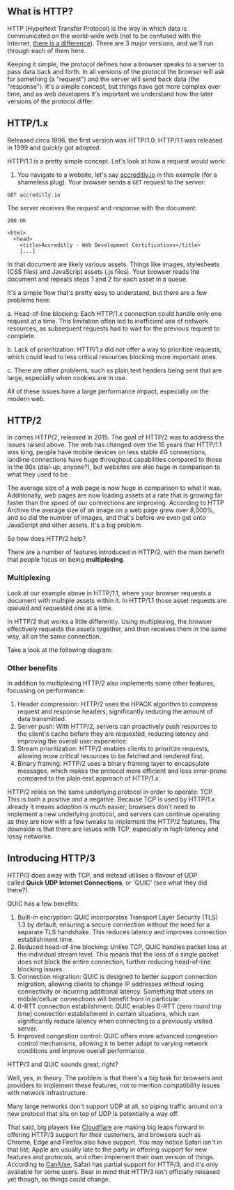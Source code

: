 ## What is HTTP?

HTTP (Hypertext Transfer Protocol) is the way in which data is communicated on the world-wide web (not to be confused with the Internet, [there is a difference](https://www.bbc.co.uk/newsround/av/47523993)). There are 3 major versions, and we'll run through each of them here.

Keeping it simple, the protocol defines how a browser speaks to a server to pass data back and forth. In all versions of the protocol the browser will ask for something (a "request") and the server will send back data (the "response"). It's a simple concept, but things have got more complex over time, and as web developers it's important we understand how the later versions of the protocol differ.

## HTTP/1.x

Released circa 1996, the first version was HTTP/1.0. HTTP/1.1 was released in 1999 and quickly got adopted.

HTTP/1.1 is a pretty simple concept. Let's look at how a request would work:

1.  You navigate to a website, let's say [accreditly.io](https://accreditly.io/) in this example (for a shameless plug). Your browser sends a `GET` request to the server:

```
GET accreditly.io
```

The server receives the request and response with the document:

```
200 OK

<html>
  <head>
    <title>Accreditly - Web Development Certifications</title>
    [...]
```

In that document are likely various assets. Things like images, stylesheets (CSS files) and JavaScript assets (.js files). Your browser reads the document and repeats steps 1 and 2 for each asset in a queue.

It's a simple flow that's pretty easy to understand, but there are a few problems here:

a. Head-of-line blocking: Each HTTP/1.x connection could handle only one request at a time. This limitation often led to inefficient use of network resources, as subsequent requests had to wait for the previous request to complete.

b. Lack of prioritization: HTTP/1.x did not offer a way to prioritize requests, which could lead to less critical resources blocking more important ones.

c. There are other problems, such as plain text headers being sent that are large, especially when cookies are in use.

All of these issues have a large performance impact, especially on the modern web.

## HTTP/2

In comes HTTP/2, released in 2015. The goal of HTTP/2 was to address the issues raised above. The web has changed over the 16 years that HTTP/1.1 was king, people have mobile devices on less stable 4G connections, landline connections have huge throughput capabilities compared to those in the 90s (dial-up, anyone?), but websites are also huge in comparison to what they used to be.

The average size of a web page is now huge in comparison to what it was. Additionally, web pages are now loading assets at a rate that is growing far faster than the speed of our connections are improving. According to HTTP Archive the average size of an image on a web page grew over 8,000%, and so did the number of images, and that's before we even get onto JavaScript and other assets. It's a big problem.

So how does HTTP/2 help?

There are a number of features introduced in HTTP/2, with the main benefit that people focus on being **multiplexing**.

### Multiplexing

Look at our example above in HTTP/1.1, where your browser requests a document with multiple assets within it. In HTTP/1.1 those asset requests are queued and requested one at a time.

In HTTP/2 that works a little differently. Using multiplexing, the browser effectively requests the assets together, and then receives them in the same way, all on the same connection.

Take a look at the following diagram:

### Other benefits

In addition to multiplexing HTTP/2 also implements some other features, focussing on performance:

1.  Header compression: HTTP/2 uses the HPACK algorithm to compress request and response headers, significantly reducing the amount of data transmitted.
2.  Server push: With HTTP/2, servers can proactively push resources to the client's cache before they are requested, reducing latency and improving the overall user experience.
3.  Stream prioritization: HTTP/2 enables clients to prioritize requests, allowing more critical resources to be fetched and rendered first.
4.  Binary framing: HTTP/2 uses a binary framing layer to encapsulate messages, which makes the protocol more efficient and less error-prone compared to the plain-text approach of HTTP/1.x.

HTTP/2 relies on the same underlying protocol in order to operate: TCP. This is both a positive and a negative. Because TCP is used by HTTP/1.x already it means adoption is much easier; browsers don't need to implement a new underlying protocol, and servers can continue operating as they are now with a few tweaks to implement the HTTP/2 features. The downside is that there are issues with TCP, especially in high-latency and lossy networks.

## Introducing HTTP/3

HTTP/3 does away with TCP, and instead utilises a flavour of UDP called **Quick UDP Internet Connections**, or 'QUIC' (see what they did there?).

QUIC has a few benefits:

1.  Built-in encryption: QUIC incorporates Transport Layer Security (TLS) 1.3 by default, ensuring a secure connection without the need for a separate TLS handshake. This reduces latency and improves connection establishment time.
2.  Reduced head-of-line blocking: Unlike TCP, QUIC handles packet loss at the individual stream level. This means that the loss of a single packet does not block the entire connection, further reducing head-of-line blocking issues.
3.  Connection migration: QUIC is designed to better support connection migration, allowing clients to change IP addresses without losing connectivity or incurring additional latency. Something that users on mobile/celluar connections will benefit from in particular.
4.  0-RTT connection establishment: QUIC enables 0-RTT (zero round trip time) connection establishment in certain situations, which can significantly reduce latency when connecting to a previously visited server.
5.  Improved congestion control: QUIC offers more advanced congestion control mechanisms, allowing it to better adapt to varying network conditions and improve overall performance.

HTTP/3 and QUIC sounds great, right?

Well, yes, in theory. The problem is that there's a big task for browsers and providers to implement these features, not to mention compatibility issues with network infrastructure.

Many large networks don't support UDP at all, so piping traffic around on a new protocol that sits on top of UDP is potentially a way off.

That said, big players like [Cloudflare](https://www.cloudflare.com/en-gb/learning/performance/what-is-http3/) are making big leaps forward in offering HTTP/3 support for their customers, and browsers such as Chrome, Edge and Firefox also have support. You may notice Safari isn't in that list; Apple are usually late to the party in offering support for new features and protocols, and often implement their own version of things. According to [CanIUse](https://caniuse.com/http3), Safari has partial support for HTTP/3, and it's only available for some users. Bear in mind that HTTP/3 isn't officially released yet though, so things could change.